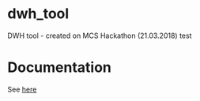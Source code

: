 # dwh_tool
DWH tool - created on MCS Hackathon (21.03.2018)
test

# Documentation
See [here](https://rawgit.com/BercziSandor/dwh_tool/master/doc/dwh_tool_pl.html)